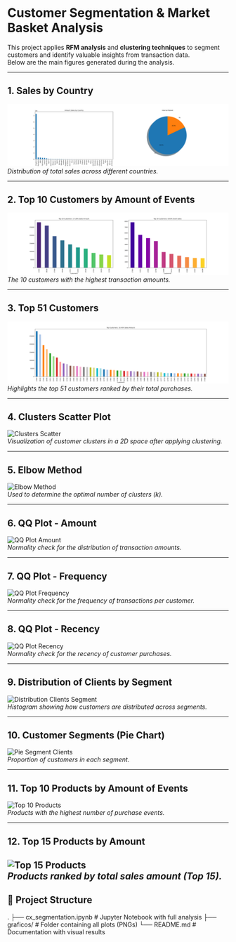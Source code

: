 # Customer Segmentation & Market Basket Analysis

This project applies **RFM analysis** and **clustering techniques** to segment customers and identify valuable insights from transaction data.  
Below are the main figures generated during the analysis.

---

## 1. Sales by Country
![Sales by Country](https://raw.githubusercontent.com/LuisBuruato/Market-Basket-Analysis-/main/graficos/sales_by_country.png)  
*Distribution of total sales across different countries.*

---

## 2. Top 10 Customers by Amount of Events
![Top 10 Customers](https://raw.githubusercontent.com/LuisBuruato/Market-Basket-Analysis-/main/graficos/top10_customers_amount_events.png)  
*The 10 customers with the highest transaction amounts.*

---

## 3. Top 51 Customers
![Top 51 Customers](https://raw.githubusercontent.com/LuisBuruato/Market-Basket-Analysis-/main/graficos/top51_customers.png)  
*Highlights the top 51 customers ranked by their total purchases.*

---

## 4. Clusters Scatter Plot
![Clusters Scatter](https://raw.githubusercontent.com/LuisBuruato/Market-Basket-Analysis-/main/graficos/clusters_scatter.png)  
*Visualization of customer clusters in a 2D space after applying clustering.*

---

## 5. Elbow Method
![Elbow Method](https://raw.githubusercontent.com/LuisBuruato/Market-Basket-Analysis-/main/graficos/elbow_method.png)  
*Used to determine the optimal number of clusters (k).*

---

## 6. QQ Plot - Amount
![QQ Plot Amount](https://raw.githubusercontent.com/LuisBuruato/Market-Basket-Analysis-/main/graficos/QQ_plot_Amount.png)  
*Normality check for the distribution of transaction amounts.*

---

## 7. QQ Plot - Frequency
![QQ Plot Frequency](https://raw.githubusercontent.com/LuisBuruato/Market-Basket-Analysis-/main/graficos/QQ_plot_Frequency.png)  
*Normality check for the frequency of transactions per customer.*

---

## 8. QQ Plot - Recency
![QQ Plot Recency](https://raw.githubusercontent.com/LuisBuruato/Market-Basket-Analysis-/main/graficos/QQ_plot_Recency.png)  
*Normality check for the recency of customer purchases.*

---

## 9. Distribution of Clients by Segment
![Distribution Clients Segment](https://raw.githubusercontent.com/LuisBuruato/Market-Basket-Analysis-/main/graficos/distribution_clients_segment.png)  
*Histogram showing how customers are distributed across segments.*

---

## 10. Customer Segments (Pie Chart)
![Pie Segment Clients](https://raw.githubusercontent.com/LuisBuruato/Market-Basket-Analysis-/main/graficos/pie_segment_clients.png)  
*Proportion of customers in each segment.*

---

## 11. Top 10 Products by Amount of Events
![Top 10 Products](https://raw.githubusercontent.com/LuisBuruato/Market-Basket-Analysis-/main/graficos/top10_products_amount_events.png)  
*Products with the highest number of purchase events.*

---

## 12. Top 15 Products by Amount
![Top 15 Products](https://raw.githubusercontent.com/LuisBuruato/Market-Basket-Analysis-/main/graficos/top_15_products_amount.png)  
*Products ranked by total sales amount (Top 15).*
---

## 📂 Project Structure
.
├── cx_segmentation.ipynb # Jupyter Notebook with full analysis
├── graficos/ # Folder containing all plots (PNGs)
└── README.md # Documentation with visual results
